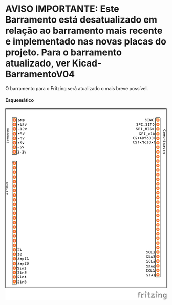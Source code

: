 # AVISO IMPORTANTE: Este Barramento está desatualizado em relação ao barramento mais recente e implementado nas novas placas do projeto. Para o barramento atualizado, ver Kicad-BarramentoV04 

O barramento para o Fritzing será atualizado o mais breve possível.



#### Esquemático

![Barramento EITduino - Fritzing](https://github.com/Pinheirogustavo/PCB_projects/blob/main/FritzingProjects/Barramento_EITduino/print/Barramento_EITduino_pcb.png)



